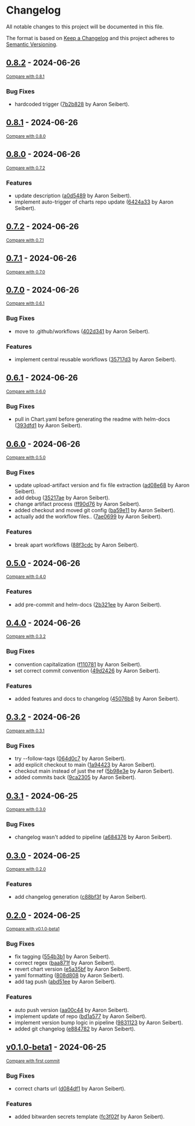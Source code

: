 # Changelog

All notable changes to this project will be documented in this file.

The format is based on [Keep a Changelog](http://keepachangelog.com/en/1.0.0/)
and this project adheres to [Semantic Versioning](http://semver.org/spec/v2.0.0.html).

<!-- insertion marker -->
## [0.8.2](https://github.com/AaronSeibert/helm-chart-base/releases/tag/0.8.2) - 2024-06-26

<small>[Compare with 0.8.1](https://github.com/AaronSeibert/helm-chart-base/compare/0.8.1...0.8.2)</small>

### Bug Fixes

- hardcoded trigger ([7b2b828](https://github.com/AaronSeibert/helm-chart-base/commit/7b2b82827b034019aee7b43e0ff625f9c7ea68d5) by Aaron Seibert).

## [0.8.1](https://github.com/AaronSeibert/helm-chart-base/releases/tag/0.8.1) - 2024-06-26

<small>[Compare with 0.8.0](https://github.com/AaronSeibert/helm-chart-base/compare/0.8.0...0.8.1)</small>

## [0.8.0](https://github.com/AaronSeibert/helm-chart-base/releases/tag/0.8.0) - 2024-06-26

<small>[Compare with 0.7.2](https://github.com/AaronSeibert/helm-chart-base/compare/0.7.2...0.8.0)</small>

### Features

- update description ([a0d5489](https://github.com/AaronSeibert/helm-chart-base/commit/a0d54893253cdcd28683bdb77c721e382867dc6a) by Aaron Seibert).
- implement auto-trigger of charts repo update ([6424a33](https://github.com/AaronSeibert/helm-chart-base/commit/6424a33cb02c2a4eb386ba89d6a3d7550ecd634b) by Aaron Seibert).

## [0.7.2](https://github.com/AaronSeibert/helm-chart-base/releases/tag/0.7.2) - 2024-06-26

<small>[Compare with 0.7.1](https://github.com/AaronSeibert/helm-chart-base/compare/0.7.1...0.7.2)</small>

## [0.7.1](https://github.com/AaronSeibert/helm-chart-base/releases/tag/0.7.1) - 2024-06-26

<small>[Compare with 0.7.0](https://github.com/AaronSeibert/helm-chart-base/compare/0.7.0...0.7.1)</small>

## [0.7.0](https://github.com/AaronSeibert/helm-chart-base/releases/tag/0.7.0) - 2024-06-26

<small>[Compare with 0.6.1](https://github.com/AaronSeibert/helm-chart-base/compare/0.6.1...0.7.0)</small>

### Bug Fixes

- move to .github/workflows ([402d341](https://github.com/AaronSeibert/helm-chart-base/commit/402d341a468355634bfdd75fb4ca97fe5cd40e1a) by Aaron Seibert).

### Features

- implement central reusable workflows ([35717d3](https://github.com/AaronSeibert/helm-chart-base/commit/35717d36a5ccbe2510da194118534e89e1c5f416) by Aaron Seibert).

## [0.6.1](https://github.com/AaronSeibert/helm-chart-base/releases/tag/0.6.1) - 2024-06-26

<small>[Compare with 0.6.0](https://github.com/AaronSeibert/helm-chart-base/compare/0.6.0...0.6.1)</small>

### Bug Fixes

- pull in Chart.yaml before generating the readme with helm-docs ([393dfd1](https://github.com/AaronSeibert/helm-chart-base/commit/393dfd11c50956a4125abbceeb3429b325a152f2) by Aaron Seibert).

## [0.6.0](https://github.com/AaronSeibert/helm-chart-base/releases/tag/0.6.0) - 2024-06-26

<small>[Compare with 0.5.0](https://github.com/AaronSeibert/helm-chart-base/compare/0.5.0...0.6.0)</small>

### Bug Fixes

- update upload-artifact version and fix file extraction ([ad08e68](https://github.com/AaronSeibert/helm-chart-base/commit/ad08e688b2e0b03c50af42f448e40272ccb90276) by Aaron Seibert).
- add debug ([35217ae](https://github.com/AaronSeibert/helm-chart-base/commit/35217ae31e3ae963d2d561cf4b1ea610cfa83e62) by Aaron Seibert).
- change artifact process ([ff90d76](https://github.com/AaronSeibert/helm-chart-base/commit/ff90d7693840dd5028f5a6fbb19ef87ee54f4ecd) by Aaron Seibert).
- added checkout and moved git config ([ba59e11](https://github.com/AaronSeibert/helm-chart-base/commit/ba59e116a41fe8212960a97de94f64b6a0788ee9) by Aaron Seibert).
- actually add the workflow files.. ([7ae0699](https://github.com/AaronSeibert/helm-chart-base/commit/7ae0699f18966ac754f0344bff292e7d36a90279) by Aaron Seibert).

### Features

- break apart workflows ([88f3cdc](https://github.com/AaronSeibert/helm-chart-base/commit/88f3cdc6d6aea0033aa82689fe2d9f5cb78ef20c) by Aaron Seibert).

## [0.5.0](https://github.com/AaronSeibert/helm-chart-base/releases/tag/0.5.0) - 2024-06-26

<small>[Compare with 0.4.0](https://github.com/AaronSeibert/helm-chart-base/compare/0.4.0...0.5.0)</small>

### Features

- add pre-commit and helm-docs ([2b321ee](https://github.com/AaronSeibert/helm-chart-base/commit/2b321eee877241aeda86eaa0b288e2e6df313328) by Aaron Seibert).

## [0.4.0](https://github.com/AaronSeibert/helm-chart-base/releases/tag/0.4.0) - 2024-06-26

<small>[Compare with 0.3.2](https://github.com/AaronSeibert/helm-chart-base/compare/0.3.2...0.4.0)</small>

### Bug Fixes

- convention capitalization ([f110781](https://github.com/AaronSeibert/helm-chart-base/commit/f1107817624b9e47dfbc8b499df5a1fd2ea74008) by Aaron Seibert).
- set correct commit convention ([49d2426](https://github.com/AaronSeibert/helm-chart-base/commit/49d2426b1ddf4d60d0ab28218306d25d3afbdf02) by Aaron Seibert).

### Features

- added features and docs to changelog ([45076b8](https://github.com/AaronSeibert/helm-chart-base/commit/45076b84f40e06fe3cc9d8b29b8fa670854eab9b) by Aaron Seibert).

## [0.3.2](https://github.com/AaronSeibert/helm-chart-base/releases/tag/0.3.2) - 2024-06-26

<small>[Compare with 0.3.1](https://github.com/AaronSeibert/helm-chart-base/compare/0.3.1...0.3.2)</small>

### Bug Fixes

- try --follow-tags ([064d0c7](https://github.com/AaronSeibert/helm-chart-base/commit/064d0c727bda28a51d816a6dda9689e0961f744e) by Aaron Seibert).
- add explicit checkout to main ([1a94423](https://github.com/AaronSeibert/helm-chart-base/commit/1a94423dab0ee447e6d24fb9e7c96f6703ba06c0) by Aaron Seibert).
- checkout main instead of just the ref ([5b98e3e](https://github.com/AaronSeibert/helm-chart-base/commit/5b98e3edc50d0f3836e9359f0927af6c029e5edc) by Aaron Seibert).
- added commits back ([9ca2305](https://github.com/AaronSeibert/helm-chart-base/commit/9ca2305c64ffb64bd77fc4dfb8113577d1ef013b) by Aaron Seibert).

## [0.3.1](https://github.com/AaronSeibert/helm-chart-base/releases/tag/0.3.1) - 2024-06-25

<small>[Compare with 0.3.0](https://github.com/AaronSeibert/helm-chart-base/compare/0.3.0...0.3.1)</small>

### Bug Fixes

- changelog wasn't added to pipeline ([a684376](https://github.com/AaronSeibert/helm-chart-base/commit/a6843766512657708476840bf4fa2e627409ac8c) by Aaron Seibert).

## [0.3.0](https://github.com/AaronSeibert/helm-chart-base/releases/tag/0.3.0) - 2024-06-25

<small>[Compare with 0.2.0](https://github.com/AaronSeibert/helm-chart-base/compare/0.2.0...0.3.0)</small>

### Features

- add changelog generation ([c88bf3f](https://github.com/AaronSeibert/helm-chart-base/commit/c88bf3f57dcba8c933ee005a28db9fb3951294bd) by Aaron Seibert).

## [0.2.0](https://github.com/AaronSeibert/helm-chart-base/releases/tag/0.2.0) - 2024-06-25

<small>[Compare with v0.1.0-beta1](https://github.com/AaronSeibert/helm-chart-base/compare/v0.1.0-beta1...0.2.0)</small>

### Bug Fixes

- fix tagging ([554b3b1](https://github.com/AaronSeibert/helm-chart-base/commit/554b3b1449bd9a1e3e7dcd474319e85993785691) by Aaron Seibert).
- correct regex ([baa871f](https://github.com/AaronSeibert/helm-chart-base/commit/baa871f68554a386263867b17f77c0c712663881) by Aaron Seibert).
- revert chart version ([e5a35bf](https://github.com/AaronSeibert/helm-chart-base/commit/e5a35bf3f9ee98ce2fd46af194eb1353c0d246ce) by Aaron Seibert).
- yaml formatting ([808d808](https://github.com/AaronSeibert/helm-chart-base/commit/808d80853576e7dbd87ef31486d0f1663a8b027d) by Aaron Seibert).
- add tag push ([abd51ee](https://github.com/AaronSeibert/helm-chart-base/commit/abd51ee5e1b1138911c8abe29c4db409597ea575) by Aaron Seibert).

### Features

- auto push version ([aa00c44](https://github.com/AaronSeibert/helm-chart-base/commit/aa00c44ae3696e5f71f8d4cefd6f3aaa4e943995) by Aaron Seibert).
- implement update of repo ([bd1a577](https://github.com/AaronSeibert/helm-chart-base/commit/bd1a57752731ca78058addd326719475b546821e) by Aaron Seibert).
- implement version bump logic in pipeline ([9831123](https://github.com/AaronSeibert/helm-chart-base/commit/9831123923afa572506fe2ed94c0a240ba602250) by Aaron Seibert).
- added git changelog ([e884782](https://github.com/AaronSeibert/helm-chart-base/commit/e8847826b84fd0f7f7ba14bf87903b9b12eaed16) by Aaron Seibert).

## [v0.1.0-beta1](https://github.com/AaronSeibert/helm-chart-base/releases/tag/v0.1.0-beta1) - 2024-06-25

<small>[Compare with first commit](https://github.com/AaronSeibert/helm-chart-base/compare/e2666993168a98a7af8389db25d7d55db6e0cdc6...v0.1.0-beta1)</small>

### Bug Fixes

- correct charts url ([d084df1](https://github.com/AaronSeibert/helm-chart-base/commit/d084df122d64872fa0774d09ec418ddb7160b3df) by Aaron Seibert).

### Features

- added bitwarden secrets template ([fc3f02f](https://github.com/AaronSeibert/helm-chart-base/commit/fc3f02fc2ab4686c4cad71901fd24675671d76c4) by Aaron Seibert).

